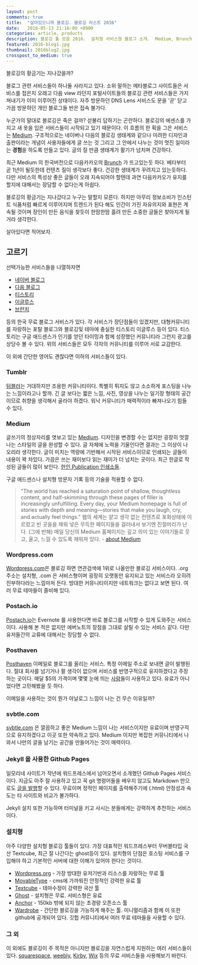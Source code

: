 ```yaml
---
layout: post
comments: true
title:  "살아있으니까 블로깅. 블로깅 리스트 2016"
date:   2016-05-13 21:16:00 +0900
categories: article, products
description: 블로깅 툴 모음 2016.  설치형 서비스형 블로그 소개.  Medium, Brunch
featured: 2016-blog1.jpg
thumbnail: 2016blog2.jpg
crosspost_to_medium: true
---
```

블로깅의 황금기는 지나갔을까? 

블로그 관련 서비스들이 하나둘 사라지고 있다. 소위 말하는 메타블로그 사이트들은 서비스를 접은지 오래고 다음 view 라던지 포털사이트들의 블로깅 관련 서비스들은 가지 쳐내기가 이미 이루어진 상태이다.  자주 방문하던 DNS Lens 서비스도 문을 '곧' 닫고 가끔 방문하던 개인 블로그들 반은 접속 불가다.

누군가의 말대로 블로깅은 죽은 걸까? 섣불리 답하기는 곤란하다.  블로깅의 에센스를 가지고 새 옷을 입은 서비스들이 시작되고 있기 때문이다.  이 흐름의 한 획을 그은 서비스는 [Medium](http://medium.com).  구조적으로는 네이버나 다음의 블로깅 생태계와 같으나 미려한 디자인과 출판이라는 개념이 사용자들에게 글 쓰는 것 그리고 그 안에서 나누는 것이 멋진 일이라는 **경험**을 하도록 만들고 있다.  글의 질 만큼 생태계가 활기가 넘치며 건강하다.    

최근 Medium 의 한국버전으로 다음카카오의 [Brunch](http://brunch.co.kr) 가 뜨고있는듯 하다. 베타부터 곧 1년이 될듯한데 컨텐츠 질이 생각보다 좋다.  건강한 생태계가 꾸려지고 있는듯하다.  다만 서비스의 특성상 좋은 글들이 오래 지속되어야 할텐데 과연 다음카카오가 유지를 할지에 대해서는 장담할 수 없다는게 아쉽다.  

블로깅의 황금기는 지나갔다고 누구는 말할지 모른다.  하지만 아무리 정보소비가 인스턴트 식품처럼 빠르게 이루어지며 트렌드가 된다 해도 인간이 가진 자유의지와 표현은 계속될 것이며 장인이 만든 음식을 찾듯이 한땀한땀 흘려 만든 소중한 글들은 찾아지게 될 거라 생각한다.

살아있다면 적어보자.

고르기
------
선택가능한 서비스들을 나열하자면

* [네이버 블로그](http://blog.naver.com)
* [다음 블로그](http://blog.daum.net)
* [티스토리](http://tistory.com)
* [이글루스](http://www.egloos.com)
* [브런치](http://brunch.co.kr)

등의 한국 무료 블로그 서비스가 있다.  각 서비스가 장단점들이 있겠지만, 대형커뮤니티를 자랑하는 포탈 블로그와 블로깅및 테마에 충실한 티스토리 이글루스 등이 있다.  티스토리는 구글 애드센스가 인기를 얻던 타이밍과 함께 성장했던 커뮤니티라 그런지 광고를 상당수 볼 수 있다.  위의 서비스들은 모두 각자의 커뮤니티를 이루어 서로 교감한다.

이 외에 간단한 영어도 괜찮다면 이하의 서비스들이 있다.

### Tumblr
[텀블러](http://tumblr.com)는 거대하지만 조용한 커뮤니티이다.  특별히 튀지도 않고 소소하게 포스팅을 나누는 느낌이라고나 할까. 긴 글 보다는 짧은 느낌, 사진, 영상을 나누는 일기장 형태의 공간이므로 취향을 생각해서 골라야 하겠다.  워낙 커뮤니티가 매력적이라 빠져나오기 힘들 수 있다.

### Medium
글쓰기의 정상자리를 엿보고 있는 [Medium](http://medium.com).  디자인을 변경할 수는 없지만 굉장히 멋깔나는 스타일의 글을 완성할 수 있다.  글 자체에 노력을 기울인다면 결과는 그 이상이 나오리라 생각한다.  글이 미치는 역량에 기반해서 시작된 서비스이므로 인쇄되는 글들이 내용이 꽉 차있다. 가끔은 쓰는 재미보다 읽는 재미가 더 넘치는 곳이다. 최근 한글로 작성된 글들이 많이 보인다. [한인 Publication 인쇄소들](https://medium.com/search/publications?q=한국).

구글 애드센스나 설치형 방문자 기록 등의 기술을 적용할 수 없다.
  
>"The world has reached a saturation point of shallow, thoughtless content, and half-skimming through these pages of filler is increasingly unfulfilling. Every day, your Medium homepage is full of stories with depth and meaning—stories that make you laugh, cry, and actually feel things.”
>웹의 세계는 얕고 생각 없는 컨텐츠로 포화상태에 이르렀고 빈 곳을을 채워 넣은 무득한 페이지들을 걸러내서 보기엔 진절머리가 난다.  (그에 반해) 매일 당신의 Medium 홈페이지는 깊고 의미 있는 이야기들로 웃고, 울고, 느낄 수 있도록 채워져 있다. - [about Medium](https://medium.com/about/about-medium-9eac453da935#.wf8tkgldc)


### Wordpress.com
[Wordpress.com](http://Wordpress.com)은 블로깅 하면 연관검색에 1위로 나올만한 블로깅 서비스이다. .org 주소는 설치형, .com 은 서비스형이며 굉장히 오랫동안 유지되고 있는 서비스라 오히려 진부하다라는 느낌마저 든다.  방대한 커뮤니티이지만 네트워크는 없다고 보면 된다.  여러 무료 테마들이 즐비해 있다.

### Postach.io
[Postach.io](http://Postach.io)는 Evernote 를 사용한다면 바로 블로그를 시작할 수 있게 도와주는 서비스이다.  사용해 본 적은 없지만 에버노트의 장점을 그대로 살릴 수 있는 서비스 같다.  다만 유저들간의 교류에 대해서는 장담할 수 없다.

### Posthaven
[Posthaven](https://posthaven.com) 이메일로 블로그를 올리는 서비스. 특정 이메일 주소로 보내면 글이 발행된다. 절대 회사를 넘기거나 팔 생각이 없으며 서비스를 반영구적으로 유지하겠다고 주장하는 곳이다.  매달 $5의 가격이며 몇몇 눈에 띄는 [사람](http://blog.samaltman.com)들이 사용하고 있다. 유료가 아니었다면 고민해봤을 듯 하다.

이메일을 사용하는 것이 뭔가 아날로그 느낌이 나는 건 무슨 이유일까?

### svbtle.com
[svbtle.com](https://svbtle.com) 은 깔끔하고 좋은 Medium 느낌이 나는 서비스이지만 유료이며 반영구적으로 유지하겠다고 이곳 또한 약속하고 있다.  Medium 이지만 복잡한 커뮤니티에서 나와서 나만의 글을 남기는 공간을 만들어가는 것이 매력이다.

### Jekyll 을 사용한 Github Pages
일모리네 사이트가 작년에 워드프레스에서 넘어오면서 소개했던 Github Pages 서비스이다.  지금도 아주 잘 사용하고 있고 꼭 git 명령어들을 배우지 않고도 Markdown 만으로도 [글을 발행](http://ilmol.com/2015/01/Jekyll,Git-을-몰라도-무료-Github-Pages-즐기기.html)할 수 있다.  무료이며 정적인 페이지를 출력해주기에 (.html) 안정성과 속도는 타 사이트와 비교가 불가하다.

Jekyll 설치 또한 가능하며 터미널을 키고 사시는 분들에게는 강력하게 추천하는 서비스이다.


### 설치형
아주 다양한 설치형 블로깅 툴들이 있다.  가장 대표적인 워드프레스부터 무버블타입 국산 Textcube, 최근 잘 나간다는 ghost등이 있다. 설치형의 단점은 호스팅 서비스를 구입해야 하고 기본적인 서버에 대한 이해가 있어야 한다는 것이다.

* [Wordpress.org](http://Wordpress.org) - 가장 방대한 유저기반과 리소스를 자랑하는 무료 툴
* [MovableType](https://movabletype.org/) - cms에 가까워진 안정적인 강력한 유료 툴
* [Textcube](http://textcube.org) - 테마수정이 강력한 국산 툴
* [Ghost](https://ghost.org) - 설치형은 무료.  서비스형은 유료
* [Anchor](https://anchorcms.com/) - 150kb 밖에 되지 않는 초경량 오픈소스 툴
* [Wardrobe](http://wardrobecms.com/) - 간단한 블로깅을 가능하게 해주는 툴. 미니멀리즘과 함께 이 또한 github에 공개되어 있다.  깃헙 커뮤니티에서 여러 무료 테마들을 사용할 수 있다.


### 그 외
이 외에도 블로깅이 주 목적은 아니지만 블로깅을 자연스럽게 지원하는 여러 서비스들이 있다.  [squarespace](http://squarespace.com), [weebly](http://weebly.com), [Kirby](https://getkirby.com), [Wix](http://www.wix.com) 등의 무료 서비스들을 사용해보기 바란다.


